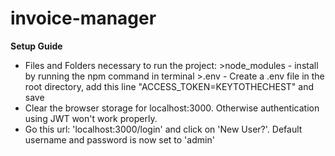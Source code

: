 # invoice-manager

**Setup Guide**

- Files and Folders necessary to run the project:
        >node_modules - install by running the npm command in terminal
        >.env - Create a .env file in the root directory, add this line "ACCESS_TOKEN=KEYTOTHECHEST" and save
- Clear the browser storage for localhost:3000. Otherwise authentication using JWT won't work properly.
- Go this url: 'localhost:3000/login' and click on 'New User?'. Default username and password is now set to 'admin'

    
